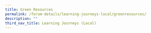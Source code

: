 ```yaml
---
title: Green Resources
permalink: /forum-details/learning-journeys-local/greenresources/
description: ""
third_nav_title: Learning Journeys (Local)
---
```

